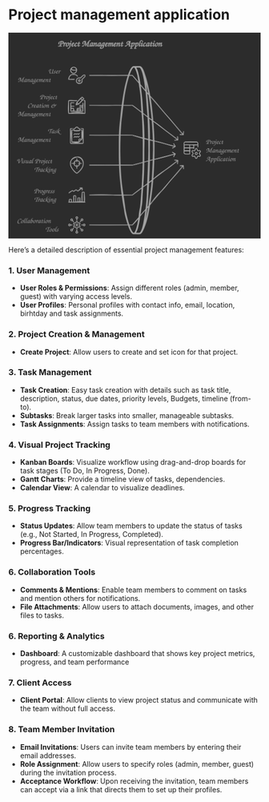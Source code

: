 # Project management application

<img src="./assets/project-application.svg" align="center" width="600px" />

Here’s a detailed description of essential project management features:

### 1. User Management

- **User Roles & Permissions**: Assign different roles (admin, member, guest) with varying access levels.
- **User Profiles**: Personal profiles with contact info, email, location, birhtday and task assignments.

### 2. Project Creation & Management

- **Create Project**: Allow users to create and set icon for that project.

### 3. Task Management

- **Task Creation**: Easy task creation with details such as task title, description, status, due dates, priority levels, Budgets, timeline (from-to).
- **Subtasks**: Break larger tasks into smaller, manageable subtasks.
- **Task Assignments**: Assign tasks to team members with notifications.

### 4. Visual Project Tracking

- **Kanban Boards**: Visualize workflow using drag-and-drop boards for task stages (To Do, In Progress, Done).
- **Gantt Charts**: Provide a timeline view of tasks, dependencies.
- **Calendar View**: A calendar to visualize deadlines.

### 5. Progress Tracking

- **Status Updates**: Allow team members to update the status of tasks (e.g., Not Started, In Progress, Completed).
- **Progress Bar/Indicators**: Visual representation of task completion percentages.

### 6. Collaboration Tools

- **Comments & Mentions**: Enable team members to comment on tasks and mention others for notifications.
- **File Attachments**: Allow users to attach documents, images, and other files to tasks.

### 6. Reporting & Analytics

- **Dashboard**: A customizable dashboard that shows key project metrics, progress, and team performance

### 7. Client Access

- **Client Portal**: Allow clients to view project status and communicate with the team without full access.

### 8. Team Member Invitation

- **Email Invitations**: Users can invite team members by entering their email addresses.
- **Role Assignment**: Allow users to specify roles (admin, member, guest) during the invitation process.
- **Acceptance Workflow**: Upon receiving the invitation, team members can accept via a link that directs them to set up their profiles.
